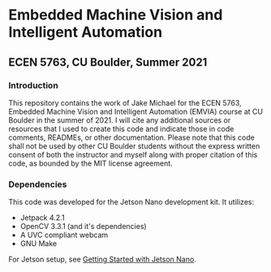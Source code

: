 # Embedded Machine Vision and Intelligent Automation
## ECEN 5763, CU Boulder, Summer 2021

### Introduction
This repository contains the work of Jake Michael for the ECEN 5763, Embedded Machine Vision and Intelligent Automation (EMVIA) course at CU Boulder in the summer of 2021. I will cite any additional sources or resources that I used to create this code and indicate those in code comments, READMEs, or other documentation. Please note that this code shall not be used by other CU Boulder students without the express written consent of both the instructor and myself along with proper citation of this code, as bounded by the MIT license agreement. 

### Dependencies
This code was developed for the Jetson Nano development kit. It utilizes:
- Jetpack 4.2.1
- OpenCV 3.3.1 (and it's dependencies)
- A UVC compliant webcam
- GNU Make 

For Jetson setup, see [Getting Started with Jetson Nano](https://developer.nvidia.com/embedded/learn/get-started-jetson-nano-devkit#intro).

